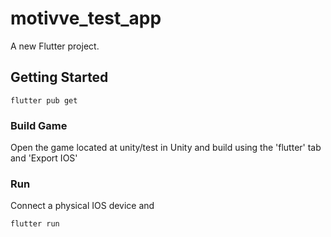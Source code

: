 # motivve_test_app

A new Flutter project.

## Getting Started

```flutter pub get```

### Build Game

Open the game located at unity/test in Unity and build using the 'flutter' tab and 'Export IOS' 

### Run

Connect a physical IOS device and 

```flutter run```